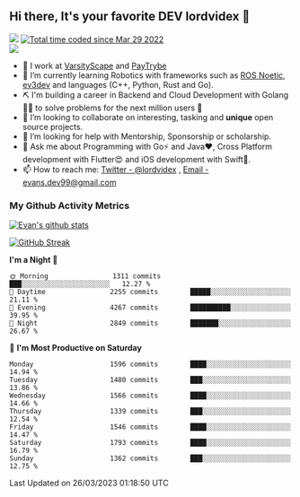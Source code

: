 ## Hi there, It's your favorite DEV lordvidex 👋
<img src="https://komarev.com/ghpvc/?username=lordvidex&label=Views&color=blue&style=plastic" /> <a href="https://wakatime.com/@0e56db35-d16b-410a-acc0-4085055304bf"><img src="https://wakatime.com/badge/user/0e56db35-d16b-410a-acc0-4085055304bf.svg" alt="Total time coded since Mar 29 2022" /></a>  
![](https://github-profile-trophy.vercel.app/?username=lordvidex)
- 🔭 I work at [VarsityScape](https://varsityscape.com) and [PayTrybe](https://www.paytrybe.com)
- 🌱 I’m currently learning Robotics with frameworks such as [ROS Noetic](ros.org), [ev3dev](www.ev3dev.org) and languages (C++, Python, Rust and Go).
- ⛏️ I'm building a career in Backend and Cloud Development with Golang 🧙🏼 to solve problems for the next million users 🤌
- 👯 I’m looking to collaborate on interesting, tasking and **unique** open source projects.
- 🤔 I’m looking for help with Mentorship, Sponsorship or scholarship.
- 💬 Ask me about Programming with Go⚡️ and Java❤️, Cross Platform development with Flutter😍 and iOS development with Swift🚀.
- 📫 How to reach me: [Twitter - @lordvidex](https://twitter.com/lordvidex) , [Email - evans.dev99@gmail.com](mailto:evans.dev99@gmail.com?body=Hello%20Evans,)

### My Github Activity Metrics
<div>
<!-- <a href="https://github.com/lordvidex">
  <img src="https://github-readme-stats.vercel.app/api/top-langs/?username=lordvidex&theme=light" />
</a>    -->
<!-- [![Top Langs](https://github-readme-stats.vercel.app/api/top-langs/?username=lordvidex)](https://github.com/lordvidex/)  -->
<a href="https://github.com/lordvidex">
 <img src="https://github-readme-stats.vercel.app/api?username=lordvidex&show_icons=true&theme=light&line_height=27" alt="Evan's github stats"/>
</a>
</div>

[![GitHub Streak](https://github-readme-streak-stats.herokuapp.com?user=lordvidex&theme=github-dark&hide_border=true)](https://git.io/streak-stats)

<!--
  <a href="https://github.com/iampawan/FlutterExampleApps">
    <img align="center" src="https://github-readme-stats.vercel.app/api/pin/?username=iampawan&repo=FlutterExampleApps&theme=light" />

  </a>
  <a href="https://github.com/iampawan/VelocityX">
   <img align="center" src="https://github-readme-stats.vercel.app/api/pin/?username=iampawan&repo=VelocityX&theme=light" />
  </a>
-->
<!--START_SECTION:waka-->
**I'm a Night 🦉** 

```text
🌞 Morning                1311 commits        ███░░░░░░░░░░░░░░░░░░░░░░   12.27 % 
🌆 Daytime                2255 commits        █████░░░░░░░░░░░░░░░░░░░░   21.11 % 
🌃 Evening                4267 commits        ██████████░░░░░░░░░░░░░░░   39.95 % 
🌙 Night                  2849 commits        ███████░░░░░░░░░░░░░░░░░░   26.67 % 
```
📅 **I'm Most Productive on Saturday** 

```text
Monday                   1596 commits        ████░░░░░░░░░░░░░░░░░░░░░   14.94 % 
Tuesday                  1480 commits        ███░░░░░░░░░░░░░░░░░░░░░░   13.86 % 
Wednesday                1566 commits        ████░░░░░░░░░░░░░░░░░░░░░   14.66 % 
Thursday                 1339 commits        ███░░░░░░░░░░░░░░░░░░░░░░   12.54 % 
Friday                   1546 commits        ████░░░░░░░░░░░░░░░░░░░░░   14.47 % 
Saturday                 1793 commits        ████░░░░░░░░░░░░░░░░░░░░░   16.79 % 
Sunday                   1362 commits        ███░░░░░░░░░░░░░░░░░░░░░░   12.75 % 
```



 Last Updated on 26/03/2023 01:18:50 UTC
<!--END_SECTION:waka-->
